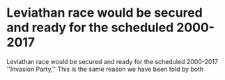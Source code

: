 # Leviathan race would be secured and ready for the scheduled 2000-2017

Leviathan race would be secured and ready for the scheduled 2000-2017
''Invasion Party,'' This is the same reason we have been told by both
